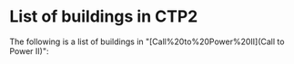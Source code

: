 # List of buildings in CTP2

The following is a list of buildings in "[Call%20to%20Power%20II](Call to Power II)":